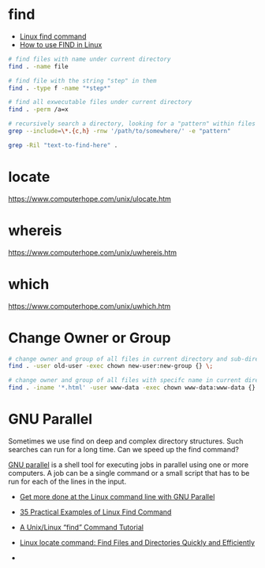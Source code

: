 # find
* [Linux find command](https://www.computerhope.com/unix/ufind.htm)
* [How to use FIND in Linux](https://opensource.com/article/18/4/how-use-find-linux)

```bash
# find files with name under current directory
find . -name file

# find file with the string "step" in them
find . -type f -name "*step*"

# find all exwecutable files under current directory
find . -perm /a=x
```

```bash
# recursively search a directory, looking for a "pattern" within files which have .c or .h extensions
grep --include=\*.{c,h} -rnw '/path/to/somewhere/' -e "pattern"

grep -Ril "text-to-find-here" .
```

# locate
https://www.computerhope.com/unix/ulocate.htm

# whereis
https://www.computerhope.com/unix/uwhereis.htm

# which
https://www.computerhope.com/unix/uwhich.htm


# Change Owner or Group

```bash
# change owner and group of all files in current directory and sub-directory
find . -user old-user -exec chown new-user:new-group {} \;

# change owner and group of all files with specifc name in current directory and sub-directory
find . -iname '*.html' -user www-data -exec chown www-data:www-data {} \;
```

# GNU Parallel
Sometimes we use find on deep and complex directory structures.
Such searches can run for a long time.
Can we speed up the find command?

[GNU parallel][01] is a shell tool for executing jobs in parallel using one or more computers.
A job can be a single command or a small script that has to be run for each of the lines in the input.

* [Get more done at the Linux command line with GNU Parallel](https://opensource.com/article/18/5/gnu-parallel)




* [35 Practical Examples of Linux Find Command](http://www.tecmint.com/35-practical-examples-of-linux-find-command/)
* [A Unix/Linux “find” Command Tutorial](http://content.hccfl.edu/pollock/Unix/FindCmd.htm)
* [Linux locate command: Find Files and Directories Quickly and Efficiently](http://www.if-not-true-then-false.com/2010/linux-locate-command-find-files-and-directories-quickly-and-efficiently/)
* []()


[01]:https://www.gnu.org/software/parallel/
